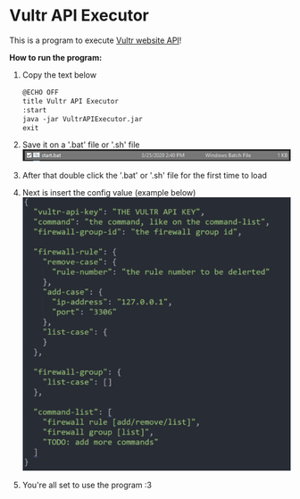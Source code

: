 # **Vultr API Executor**

This is a program to execute [Vultr website API](https://www.vultr.com/api/)!

**How to run the program:**

1. Copy the text below
    ```shell script
    @ECHO OFF
    title Vultr API Executor
    :start
    java -jar VultrAPIExecutor.jar
    exit
    ```
   
2. Save it on a '.bat' file or '.sh' file<br/>
![sample_1](https://github.com/Alviannn/VultrAPIExecutor/blob/master/images/file.png?raw=true)

3. After that double click the '.bat' or '.sh' file for the first time to load

4. Next is insert the config value (example below)<br/>
![sample_2](https://github.com/Alviannn/VultrAPIExecutor/blob/master/images/sample%20config.png?raw=true)

5. You're all set to use the program :3